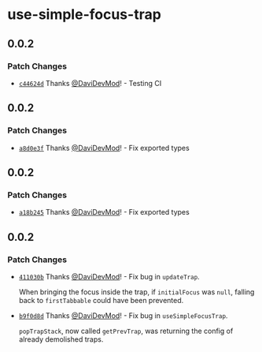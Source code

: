 # use-simple-focus-trap

## 0.0.2

### Patch Changes

- [`c44624d`](https://github.com/DaviDevMod/use-simple-focus-trap/commit/c44624dd128f8e1364ab2ecabf3ed5444c354129) Thanks [@DaviDevMod](https://github.com/DaviDevMod)! - Testing CI

## 0.0.2

### Patch Changes

- [`a8d0e3f`](https://github.com/DaviDevMod/use-simple-focus-trap/commit/a8d0e3fca48e4abd988a1bf063f2b25944ef3d5c) Thanks [@DaviDevMod](https://github.com/DaviDevMod)! - Fix exported types

## 0.0.2

### Patch Changes

- [`a18b245`](https://github.com/DaviDevMod/use-simple-focus-trap/commit/a18b2453f74e4e775139ee7ed70ab3369b2f8a50) Thanks [@DaviDevMod](https://github.com/DaviDevMod)! - Fix exported types

## 0.0.2

### Patch Changes

- [`411030b`](https://github.com/DaviDevMod/use-simple-focus-trap/commit/411030b1a9c8d0bc36224d3ab693cb448559abab) Thanks [@DaviDevMod](https://github.com/DaviDevMod)! - Fix bug in `updateTrap`.

  When bringing the focus inside the trap, if `initialFocus` was `null`, falling back to `firstTabbable` could have been prevented.

* [`b9f0d8d`](https://github.com/DaviDevMod/use-simple-focus-trap/commit/b9f0d8d2815e3a94573d7442b399c6af3e3b7fe0) Thanks [@DaviDevMod](https://github.com/DaviDevMod)! - Fix bug in `useSimpleFocusTrap`.

  `popTrapStack`, now called `getPrevTrap`, was returning the config of already demolished traps.

